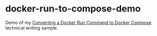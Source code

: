 # docker-run-to-compose-demo

Demo of my [Converting a Docker Run Command to Docker Compose](https://www.ryanbrookepayne.com/technical-writing/samples/converting-a-docker-run-command-to-docker-compose.html) technical writing sample.
